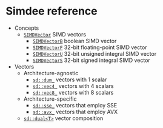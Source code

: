 # Simdee reference

* Concepts
  * [`SIMDVector`](SIMDVector.md) SIMD vectors
    * [`SIMDVectorB`](SIMDVectorB.md) boolean SIMD vector
    * [`SIMDVectorF`](SIMDVectorF.md) 32-bit floating-point SIMD vector
    * [`SIMDVectorU`](SIMDVectorU.md) 32-bit unsigned integral SIMD vector
    * [`SIMDVectorS`](SIMDVectorS.md) 32-bit signed integral SIMD vector
* Vectors
  * Architecture-agnostic
    * [`sd::dum_`](dum.md) vectors with 1 scalar
    * [`sd::vec4_`](vec4.md) vectors with 4 scalars
    * [`sd::vec8_`](vec8.md) vectors with 8 scalars
  * Architecture-specific
    * [`sd::sse_`](sse.md) vectors that employ SSE
    * [`sd::avx_`](avx.md) vectors that employ AVX
  * [`sd::dual<T>`](dual.md) vector composition
